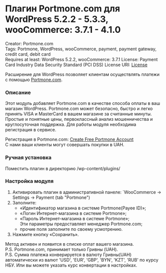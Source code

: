 # Плагин Portmone.com для WordPress 5.2.2 - 5.3.3, wooCommerce: 3.7.1 - 4.1.0

Creator: Portmone.com   
Tags: Portmone, WordPress, wooCommerce, payment, payment gateway, credit card, debit card    
Requires at least: WordPress 5.2.2, wooCommerce: 3.7.1
License: Payment Card Industry Data Security Standard (PCI DSS) 
License URI: [License](https://www.portmone.com.ua/r3/uk/security/) 

Расширение для WordPress позволяет клиентам осуществлять платежи с помощью [Portmone.com](https://www.portmone.com.ua/r3/).

### Описание
Этот модуль добавляет Portmone.com в качестве способа оплаты в ваш магазин WordPress. 
Portmone.com может безопасно, быстро и легко принять VISA и MasterCard в вашем магазине за считанные минуты.
Простые и понятные цены, первоклассный анализ мошенничества и круглосуточная поддержка.
Для работы модуля необходима регистрация в сервисе.

Регистрация в Portmone.com: [Create Free Portmone Account](https://www.portmone.com.ua/r3/ecommerce/sign-up)    
С нами ваши клиенты могут совершать покупки в UAH.

### Ручная установка
Поместить плагин в директорию  /wp-content/plugins/

### Настройка модуля
1.  Активировать плагин в административной панеле: `WooCommerce -> Settings -> Payment (tab "Portmone")
2.  Заполните:
    - «Идентификатор магазина в системе Portmone(Payee ID)»;    
    - «Логин Интернет-магазина в системе Portmone»;    
    - «Пароль Интернет-магазина в системе Portmone»;    
    Эти параметры предоставляет менеджер Portmone.com;    
    - прочие поля заполните по своему усмотрению.    
3. Нажмите кнопку «Сохранить».

Метод активен и появится в списке оплат вашего магазина.    
P.S. Portmone.com, принимает только Гривны (UAH).   
P.S. Сумма платежа конверируется в валюту Гривны(UAH) автоматически из валют 'USD', 'EUR', 'GBP', 'BYN', 'KZT', 'RUB' по курсу НБУ. Или вы можете указать курс конвертации в настройках.
